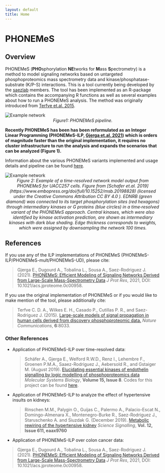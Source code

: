 ```yaml
---
layout: default
title: Home
---
```



# PHONEMeS

## Overview

PHONEMeS (**PHO**sphorylation **NE**tworks for **M**ass **S**pectrometry) is a method to model signaling networks based on untargeted phosphoproteomics mass spectrometry data and kinase/phosphatase-substrate (K/P-S) interactions. This is a tool currently being developed by the [saezlab](https://saezlab.org/) members. The tool has been implemented as an R-package which contains the accompanying R functions as well as several examples about how to run a PHONEMeS analysis. The method was originally introduced from [Terfve et.al. 2015](https://www.nature.com/articles/ncomms9033).

<img src="/PHONEMeS/public/phonemes_pipeline.png" alt="Example network">
<center><i>Figure1: PHONEMeS pipeline.</i></center>

**Recently PHONEMeS has been has been reformulated as an Integer Linear Programming (PHONEMeS-ILP, [Gjerga et.al. 2021](https://pubs.acs.org/doi/full/10.1021/acs.jproteome.0c00958)) which is orders of magnitude faster than the original implementation, it requires no cluster infrastructure to run the analysis and expands the scenarios that can be analyzed (Figure 1).**

Information about the various PHONEMeS variants implemented and usage details and pipeline can be found [here](https://saezlab.github.io/PHONEMeS/2_usage/).

<img src="/PHONEMeS/public/schaefer_network.jpg" alt="Example network">
<center><i>Figure 2: Example of a time-resolved network model output from PHONEMeS for UACC257 cells. Figure from [Schafer et.al. 2019](https://www.embopress.org/doi/full/10.15252/msb.20198828) (licensed under the Creative Commons Attribution CC BY 4.0 ). EDNRB (green diamond) was connected to its target phosphorylation sites (red hexagons) through intermediary kinases or G proteins (blue circles) in a time‐resolved variant of the PHONEMeS approach. Central kinases, which were also identified by kinase activation prediction, are shown as intermediary kinases with dark blue shading. Edge thickness corresponds to weights, which were assigned by downsampling the network 100 times.</i></center>

## References

If you use any of the ILP implementations of PHONEMeS (PHONEMeS-ILP/PHONEMeS-mult/PHONEMeS-UD), please cite:

> Gjerga E., Dugourd A., Tobalina L., Sousa A., Saez-Rodriguez J. (2021). [PHONEMeS: Efficient Modeling of Signaling Networks Derived from Large-Scale Mass-Spectrometry Data](https://pubs.acs.org/doi/full/10.1021/acs.jproteome.0c00958) _J Prot Res_, 2021, DOI: 10.1021/acs.jproteome.0c00958.

If you use the original implementation of PHONEMeS or if you would like to make mention of the tool, please additionally cite:

> Terfve C. D. A., Wilkes E. H., Casado P., Cutillas P. R., and Saez-Rodriguez J. (2015). [Large-scale models of signal propagation in human cells derived from discovery phosphoproteomic data.](http://www.nature.com/articles/ncomms9033) _Nature Communications_, **6**:8033.


### Other References
 
+ Application of PHONEMeS-ILP over time-resolved data:

  > Schäfer A., Gjerga E., Welford R.W.D., Renz I., Lehembre F., Groenen P.M.A., Saaez-Rodriguez J., Aebersold R., and Gstaiger M. (August 2019). [Elucidating essential kinases of endothelin signalling by logic modelling of phosphoproteomics data](https://www.embopress.org/doi/abs/10.15252/msb.20198828) _Molecular Systems Biology_, **Volume 15, Issue 8**. Codes for this project can be found [here](https://github.com/saezlab/EDN_phospho).

+ Application of PHONEMeS-ILP to analyze the effect of hypertensive insults on kidneys:

  > Rinschen M.M., Palygin O., Guijas C., Palermo A., Palacio-Escat N., Domingo-Almenara X., Montenegro-Burke R., Saez-Rodriguez J., Staruschenko A. and Siuzdak G. (December 2019). [Metabolic rewiring of the hypertensive kidney](https://stke.sciencemag.org/content/12/611/eaax9760) _Science Signalling_, **Vol. 12, Issue 611, eaax9760**
 
 + Application of PHONEMeS-ILP over colon cancer data:
  > Gjerga E., Dugourd A., Tobalina L., Sousa A., Saez-Rodriguez J. (2021). [PHONEMeS: Efficient Modeling of Signaling Networks Derived from Large-Scale Mass-Spectrometry Data](https://pubs.acs.org/doi/full/10.1021/acs.jproteome.0c00958) _J Prot Res_, 2021, DOI: 10.1021/acs.jproteome.0c00958.
